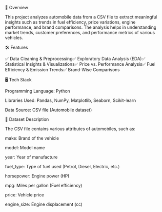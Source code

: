 📌 Overview

This project analyzes automobile data from a CSV file to extract meaningful insights such as trends in fuel efficiency, price variations, engine performance, and brand comparisons. The analysis helps in understanding market trends, customer preferences, and performance metrics of various vehicles.

🛠 Features

✅ Data Cleaning & Preprocessing✅ Exploratory Data Analysis (EDA)✅ Statistical Insights & Visualizations✅ Price vs. Performance Analysis✅ Fuel Efficiency & Emission Trends✅ Brand-Wise Comparisons

🖥 Tech Stack

Programming Language: Python

Libraries Used: Pandas, NumPy, Matplotlib, Seaborn, Scikit-learn

Data Source: CSV file (Automobile dataset)

📂 Dataset Description

The CSV file contains various attributes of automobiles, such as:

make: Brand of the vehicle

model: Model name

year: Year of manufacture

fuel_type: Type of fuel used (Petrol, Diesel, Electric, etc.)

horsepower: Engine power (HP)

mpg: Miles per gallon (Fuel efficiency)

price: Vehicle price

engine_size: Engine displacement (cc)
